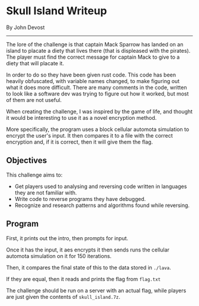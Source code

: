# Skull Island Writeup
By John Devost

---

The lore of the challenge is that captain Mack Sparrow has landed on an island to placate a diety that lives there (that is displeased with the pirates). The player must find the correct message for captain Mack to give to a diety that will placate it.

In order to do so they have been given rust code. This code has been heavily obfuscated, with variable names changed, to make figuring out what it does more difficult. There are many comments in the code, written to look like a software dev was trying to figure out how it worked, but most of them are not useful.

When creating the challenge, I was inspired by the game of life, and thought it would be interesting to use it as a novel encryption method.

More specifically, the program uses a block cellular automota simulation to encrypt the user's input. It then compares it to a file with the correct encryption and, if it is correct, then it will give them the flag.

## Objectives

This challenge aims to:
- Get players used to analysing and reversing code written in languages they are not familiar with.
- Write code to reverse programs they have debugged.
- Recognize and research patterns and algorithms found while reversing.

## Program

First, it prints out the intro, then prompts for input.

Once it has the input, it aes encrypts it then sends runs the cellular automota simulation on it for 150 iterations.

Then, it compares the final state of this to the data stored in `./lava`.

If they are equal, then it reads and prints the flag from `flag.txt`

The challenge should be run on a server with an actual flag, while players are just given the contents of `skull_island.7z`.